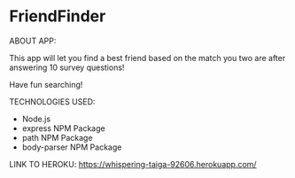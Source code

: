 # FriendFinder

ABOUT APP:

This app will let you find a best friend based on the match you two are after answering 10 survey questions!

Have fun searching!

TECHNOLOGIES USED:

- Node.js
- express NPM Package
- path NPM Package
- body-parser NPM Package

LINK TO HEROKU: https://whispering-taiga-92606.herokuapp.com/

